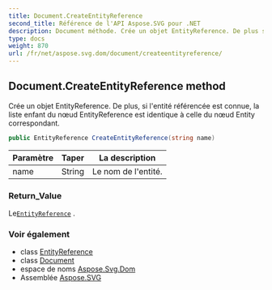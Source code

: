 ```yaml
---
title: Document.CreateEntityReference
second_title: Référence de l'API Aspose.SVG pour .NET
description: Document méthode. Crée un objet EntityReference. De plus si lentité référencée est connue la liste enfant du nœud EntityReference est identique à celle du nœud Entity correspondant.
type: docs
weight: 870
url: /fr/net/aspose.svg.dom/document/createentityreference/
---
```

## Document.CreateEntityReference method

Crée un objet EntityReference. De plus, si l'entité référencée est connue, la liste enfant du nœud EntityReference est identique à celle du nœud Entity correspondant.

```csharp
public EntityReference CreateEntityReference(string name)
```

| Paramètre | Taper | La description |
| --- | --- | --- |
| name | String | Le nom de l'entité. |

### Return_Value

Le[`EntityReference`](../../entityreference/) .

### Voir également

* class [EntityReference](../../entityreference/)
* class [Document](../)
* espace de noms [Aspose.Svg.Dom](../../document/)
* Assemblée [Aspose.SVG](../../../)


